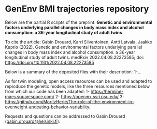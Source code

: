 # GenEnv BMI trajectories repository

Below are the partial R scripts of the preprint: **Genetic and environmental factors underlying parallel changes in body mass index and alcohol consumption: a 36-year longitudinal study of adult twins**.

To cite the article: 
Gabin Drouard, Karri Silventoinen, Antti Latvala, Jaakko Kaprio (2022). Genetic and environmental factors underlying parallel changes in body mass index and alcohol consumption: a 36-year longitudinal study of adult twins. medRxiv 2022.04.08.22273585; doi: https://doi.org/10.1101/2022.04.08.22273585

Below is a summary of the deposited files with their description:
1-...

As for twin modeling, open access resources can be used and adapted to reproduce the genetic models, like the three resources mentioned below from which our code has been adapted:
1- https://hermine-maes.squarespace.com/
2- https://openmx.ssri.psu.edu/
3- https://github.com/MoritzHerle/The-role-of-the-environment-in-overweight-andeating-behavior-variability.

Requests and questions can be addressed to Gabin Drouard (gabin.drouard@helsinki.fi).

